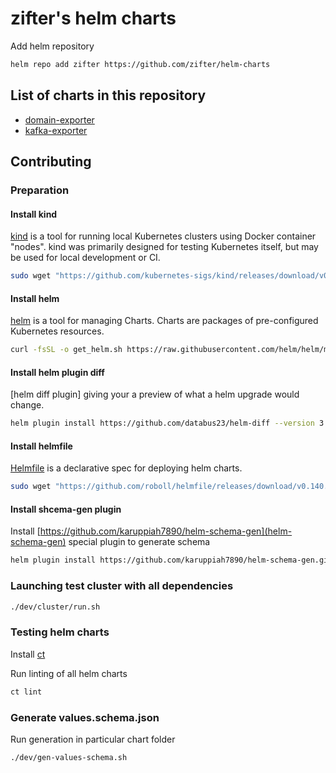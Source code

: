 # zifter's helm charts

Add helm repository 

```bash
helm repo add zifter https://github.com/zifter/helm-charts
```

## List of charts in this repository
* [domain-exporter](charts/domain-exporter/README.md)
* [kafka-exporter](charts/kafka-exporter/README.md)

## Contributing
### Preparation
#### Install kind
[kind](https://github.com/kubernetes-sigs/kind) is a tool for running local Kubernetes clusters using Docker container "nodes". 
kind was primarily designed for testing Kubernetes itself, but may be used for local development or CI.

```bash
sudo wget "https://github.com/kubernetes-sigs/kind/releases/download/v0.11.1/kind-linux-amd64" -O /usr/bin/kind && sudo chmod +x /usr/bin/kind
```

#### Install helm
[helm](https://github.com/helm/helm) is a tool for managing Charts. Charts are packages of pre-configured Kubernetes resources.

```bash
curl -fsSL -o get_helm.sh https://raw.githubusercontent.com/helm/helm/master/scripts/get-helm-3 && chmod 700 get_helm.sh && ./get_helm.sh --version v3.4.2 && rm -f ./get_helm.sh
```

#### Install helm plugin diff
[helm diff plugin] giving your a preview of what a helm upgrade would change. 

```bash
helm plugin install https://github.com/databus23/helm-diff --version 3.1.3
```

#### Install helmfile
[Helmfile](https://github.com/roboll/helmfile) is a declarative spec for deploying helm charts. 

```bash
sudo wget "https://github.com/roboll/helmfile/releases/download/v0.140.0/helmfile_linux_amd64" -O /usr/bin/helmfile && sudo chmod +x /usr/bin/helmfile
```

#### Install shcema-gen plugin 
Install [https://github.com/karuppiah7890/helm-schema-gen](helm-schema-gen) special plugin to generate schema

```bash
helm plugin install https://github.com/karuppiah7890/helm-schema-gen.git
```

### Launching test cluster with all dependencies
```bash
./dev/cluster/run.sh
```

### Testing helm charts
Install [ct](https://github.com/helm/chart-testing/releases)

Run linting of all helm charts
```bash
ct lint
```

### Generate values.schema.json
Run generation in particular chart folder
```bash
./dev/gen-values-schema.sh
```
